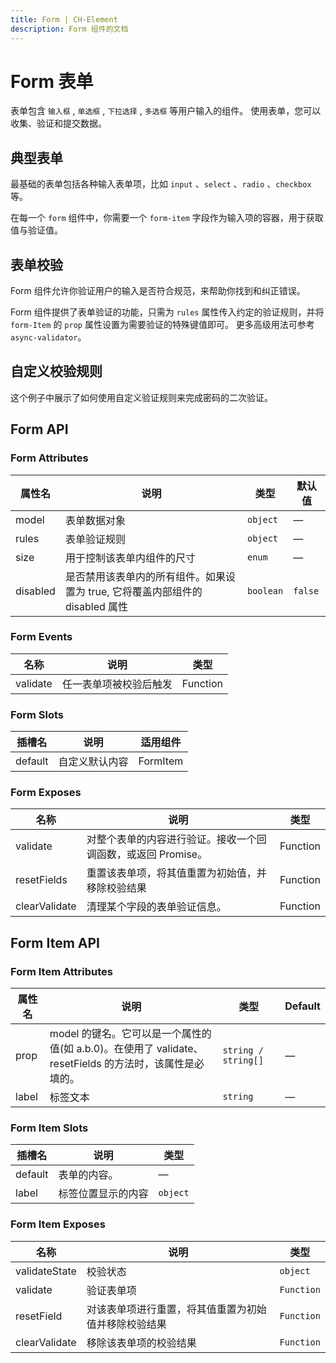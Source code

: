 ```yaml
---
title: Form | CH-Element
description: Form 组件的文档
---
```


# Form 表单

表单包含 `输入框` , `单选框` , `下拉选择` , `多选框` 等用户输入的组件。 使用表单，您可以收集、验证和提交数据。

## 典型表单

最基础的表单包括各种输入表单项，比如 `input` 、`select` 、`radio` 、`checkbox` 等。

在每一个 `form` 组件中，你需要一个 `form-item` 字段作为输入项的容器，用于获取值与验证值。

<preview path="../demos/Form/Basic.vue" title="典型表单" description="Form 典型表单"></preview>

## 表单校验

Form 组件允许你验证用户的输入是否符合规范，来帮助你找到和纠正错误。

Form 组件提供了表单验证的功能，只需为 `rules` 属性传入约定的验证规则，并将 `form-Item` 的 `prop` 属性设置为需要验证的特殊键值即可。 更多高级用法可参考 `async-validator`。

<preview path="../demos/Form/Validate.vue" title="表单校验" description="Form 表单校验"></preview>

## 自定义校验规则

这个例子中展示了如何使用自定义验证规则来完成密码的二次验证。

<preview path="../demos/Form/CustomValidate.vue" title="表单校验" description="Form 表单校验"></preview>

## Form API

### Form Attributes

| 属性名   | 说明                                                                          | 类型      | 默认值  |
| -------- | ----------------------------------------------------------------------------- | --------- | ------- |
| model    | 表单数据对象                                                                  | `object`  | —       |
| rules    | 表单验证规则                                                                  | `object`  | —       |
| size     | 用于控制该表单内组件的尺寸                                                    | `enum`    | —       |
| disabled | 是否禁用该表单内的所有组件。如果设置为 true, 它将覆盖内部组件的 disabled 属性 | `boolean` | `false` |

### Form Events

| 名称     | 说明                   | 类型     |
| -------- | ---------------------- | -------- |
| validate | 任一表单项被校验后触发 | Function |

### Form Slots

| 插槽名  | 说明           | 适用组件 |
| ------- | -------------- | -------- |
| default | 自定义默认内容 | FormItem |

### Form Exposes

| 名称          | 说明                                                         | 类型     |
| ------------- | ------------------------------------------------------------ | -------- |
| validate      | 对整个表单的内容进行验证。接收一个回调函数，或返回 Promise。 | Function |
| resetFields   | 重置该表单项，将其值重置为初始值，并移除校验结果             | Function |
| clearValidate | 清理某个字段的表单验证信息。                                 | Function |

## Form Item API

### Form Item Attributes

| 属性名 | 说明                                                                                                    | 类型                | Default |
| ------ | ------------------------------------------------------------------------------------------------------- | ------------------- | ------- |
| prop   | model 的键名。它可以是一个属性的值(如 a.b.0)。在使用了 validate、resetFields 的方法时，该属性是必填的。 | `string / string[]` | —       |
| label  | 标签文本                                                                                                | `string`            | —       |

### Form Item Slots

| 插槽名  | 说明               | 类型     |
| ------- | ------------------ | -------- |
| default | 表单的内容。       | —        |
| label   | 标签位置显示的内容 | `object` |

### Form Item Exposes

| 名称          | 说明                                                 | 类型       |
| ------------- | ---------------------------------------------------- | ---------- |
| validateState | 校验状态                                             | `object`   |
| validate      | 验证表单项                                           | `Function` |
| resetField    | 对该表单项进行重置，将其值重置为初始值并移除校验结果 | `Function` |
| clearValidate | 移除该表单项的校验结果                               | `Function` |
